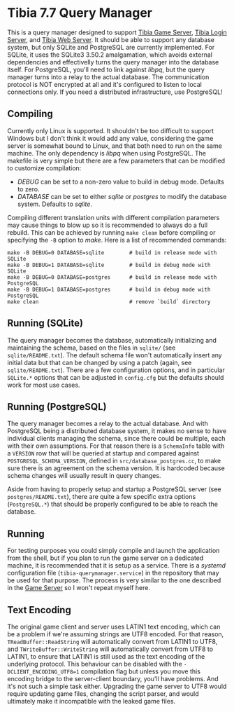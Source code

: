 # Tibia 7.7 Query Manager
This is a query manager designed to support [Tibia Game Server](https://github.com/fusion32/tibia-game), [Tibia Login Server](https://github.com/fusion32/tibia-login), and [Tibia Web Server](https://github.com/fusion32/tibia-web). It should be able to support any database system, but only SQLite and PostgreSQL are currently implemented. For SQLite, it uses the SQLite3 3.50.2 amalgamation, which avoids external dependencies and effectivelly turns the query manager into the database itself. For PostgreSQL, you'll need to link against *libpq*, but the query manager turns into a relay to the actual database. The communication protocol is NOT encrypted at all and it's configured to listen to local connections only. If you need a distributed infrastructure, use PostgreSQL!

## Compiling
Currently only Linux is supported. It shouldn't be too difficult to support Windows but I don't think it would add any value, considering the game server is somewhat bound to Linux, and that both need to run on the same machine. The only dependency is *libpq* when using PostgreSQL. The makefile is very simple but there are a few parameters that can be modified to customize compilation:
- *DEBUG* can be set to a non-zero value to build in debug mode. Defaults to zero.
- *DATABASE* can be set to either *sqlite* or *postgres* to modify the database system. Defaults to *sqlite*.

Compiling different translation units with different compilation parameters may cause things to blow up so it is recommended to always do a full rebuild. This can be achieved by running `make clean` before compiling or specifying the `-B` option to *make*. Here is a list of recommended commands:
```
make -B DEBUG=0 DATABASE=sqlite        # build in release mode with SQLite
make -B DEBUG=1 DATABASE=sqlite        # build in debug mode with SQLite
make -B DEBUG=0 DATABASE=postgres      # build in release mode with PostgreSQL
make -B DEBUG=1 DATABASE=postgres      # build in debug mode with PostgreSQL
make clean                             # remove `build` directory
```

## Running (SQLite)
The query manager becomes the database, automatically initializing and maintaining the schema, based on the files in `sqlite/` (see `sqlite/README.txt`). The default schema file won't automatically insert any initial data but that can be changed by using a patch (again, see `sqlite/README.txt`). There are a few configuration options, and in particular `SQLite.*` options that can be adjusted in `config.cfg` but the defaults should work for most use cases.

## Running (PostgreSQL)
The query manager becomes a relay to the actual database. And with PostgreSQL being a distributed database system, it makes no sense to have individual clients managing the schema, since there could be multiple, each with their own assumptions. For that reason there is a `SchemaInfo` table with a `VERSION` row that will be queried at startup and compared against `POSTGRESQL_SCHEMA_VERSION`, defined in `src/database_postgres.cc`, to make sure there is an agreement on the schema version. It is hardcoded because schema changes will usually result in query changes.

Aside from having to properly setup and startup a PostgreSQL server (see `postgres/README.txt`), there are quite a few specific extra options (`PostgreSQL.*`) that should be properly configured to be able to reach the database.

## Running
For testing purposes you could simply compile and launch the application from the shell, but if you plan to run the game server on a dedicated machine, it is recommended that it is setup as a service. There is a *systemd* configuration file (`tibia-querymanager.service`) in the repository that may be used for that purpose. The process is very similar to the one described in the [Game Server](https://github.com/fusion32/tibia-game) so I won't repeat myself here.

## Text Encoding
The original game client and server uses LATIN1 text encoding, which can be a problem if we're assuming strings are UTF8 encoded. For that reason, `TReadBuffer::ReadString` will automatically convert from LATIN1 to UTF8, and `TWriteBuffer::WriteString` will automatically convert from UTF8 to LATIN1, to ensure that LATIN1 is still used as the text encoding of the underlying protocol. This behaviour can be disabled with the `-DCLIENT_ENCODING_UTF8=1` compilation flag but unless you move this encoding bridge to the server-client boundary, you'll have problems. And it's not such a simple task either. Upgrading the game server to UTF8 would require updating game files, changing the script parser, and would ultimately make it incompatible with the leaked game files.

